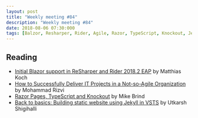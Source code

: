 ```yaml
---
layout: post
title: "Weekly meeting #84"
description: "Weekly meeting #84"
date: 2018-08-06 07:30:000
tags: [Balzor, Resharper, Rider, Agile, Razor, TypeScript, Knockout, Jekyll, VSTS]
--- 
```

 
## Reading

* [Initial Blazor support in ReSharper and Rider 2018.2 EAP](https://blog.jetbrains.com/dotnet/2018/07/17/initial-blazor-support-resharper-rider-2018-2-eap/) by Matthias Koch
* [How to Successfully Deliver IT Projects in a Not-so-Agile Organization](https://www.red-gate.com/simple-talk/dotnet/software-delivery/how-to-successfully-deliver-it-projects-in-a-not-so-agile-organization/) by Mohammad Rizvi
* [Razor Pages, TypeScript and Knockout](https://www.mikesdotnetting.com/article/321/razor-pages-typescript-and-knockout) by Mike Brind
* [Back to basics: Building static website using Jekyll in VSTS](https://www.visualstudiogeeks.com/devops/how-to-build-jekyll-website-in-vsts) by Utkarsh Shigihalli